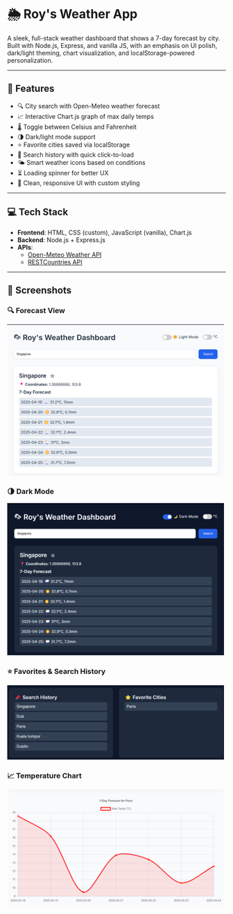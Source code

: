 # 🌦 Roy's Weather App

A sleek, full-stack weather dashboard that shows a 7-day forecast by city.  
Built with Node.js, Express, and vanilla JS, with an emphasis on UI polish, dark/light theming, chart visualization, and localStorage-powered personalization.

---

## 🚀 Features

- 🔍 City search with Open-Meteo weather forecast
- 📈 Interactive Chart.js graph of max daily temps
- 🌡️ Toggle between Celsius and Fahrenheit
- 🌗 Dark/light mode support
- ⭐ Favorite cities saved via localStorage
- 📌 Search history with quick click-to-load
- 🌤️ Smart weather icons based on conditions
- ⏳ Loading spinner for better UX
- 💅 Clean, responsive UI with custom styling

---

## 💻 Tech Stack

- **Frontend**: HTML, CSS (custom), JavaScript (vanilla), Chart.js
- **Backend**: Node.js + Express.js
- **APIs**: 
  - [Open-Meteo Weather API](https://open-meteo.com/)
  - [RESTCountries API](https://restcountries.com/)

---

## 📸 Screenshots

### 🔍 Forecast View
<img src="screenshots/forecast.png" width="500" alt="Forecast UI" />

### 🌗 Dark Mode
<img src="screenshots/darkmode.png" width="500" alt="Dark Mode UI" />

### ⭐ Favorites & Search History
<img src="screenshots/favorites.png" width="500" alt="Favorites Section" />

### 📈 Temperature Chart
<img src="screenshots/chart.png" width="500" alt="Chart Visualization" />


